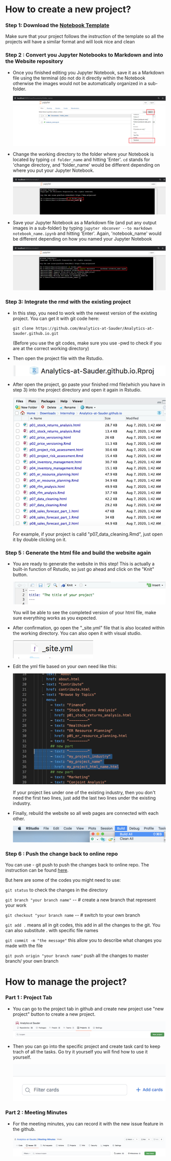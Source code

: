 
# How to create a new project?

### Step 1: Download the [Notebook Template](https://github.com/Master-of-Business-Analytics/Notebooks_and_Data/blob/master/JupyterNotebook_Template.ipynb)

Make sure that your project follows the instruction of the template so all the projects will have a similar format and will look nice and clean

### Step 2 : Convert you Jupyter Notebooks to Markdown and into the Website repository

- Once you finished editing you Jupyter Notebook, save it as a Markdown file using the terminal (do not do it directly within the Notebook otherwise the images would not be automatically organized in a sub-folder.

  <img src="image/terminal.PNG">

- Change the working directory to the folder where your Notebook is located by typing `cd folder_name` and hitting 'Enter'. `cd` stands for 'change directory, and 'folder_name' would be different depending on where you put your Jupyter Notebook.

  ![](image/change_directory.png)

- Save your Jupyter Notebook as a Markdown file (and put any output images in a sub-folder) by typing `jupyter nbconver --to markdown notebook_name.ipynb` and hitting 'Enter'. Again, 'notebook_name' would be different depending on how you named your Jupyter Notebook

  ![](image/nbconvert.png)

### Step 3: Integrate the rmd with the existing project

- In this step, you need to work with the newest version of the existing project. You can get it with git code here:

  ```
  git clone https://github.com/Analytics-at-Sauder/Analytics-at-Sauder.github.io.git
  ```

  (Before you use the git codes, make sure you use -pwd to check if you are at the correct working directory)

- Then open the project file with the Rstudio.

  <img src="image/project.png">
  <br/>

- After open the project, go paste your finished rmd file(which you have in step 3) into the project directory and open it again in Rstudio.

  <img src="image/rfile.png">

  For example, if your project is calld "p07_data_cleaning.Rmd", just open it by double clicking on it.

### Step 5 : Generate the html file and build the website again

- You are ready to generate the website in this step! This is actually a built-in function of Rstudio, so just go ahead and click on the "Knit" button.

  <img src="image/knit.png">

  You will be able to see the completed version of your html file, make sure everything works as you expected.

- After confirmation, go open the "_site.yml" file that is also located within the working directory. You can also open it with visual studio.

  <img src="image/yml.png">

- Edit the yml file based on your own need like this:

  <img src="image/yml_edit.png">

  If your project lies under one of the existing industry, then you don't need the first two lines, just add the last two lines under the existing industry.

- Finally, rebuild the website so all web pages are connected with each other.

  <img src="image/build.png">

### Step 6 : Push the change back to online repo

You can use - git push to push the changes back to online repo. The instruction can be found [here](https://github.com/Analytics-at-Sauder/Introduction-to-Git).

But here are some of the codes you might need to use:

`git status` to check the changes in the directory

`git branch "your branch name"` -- # create a new branch that represent your work

`git checkout "your branch name` -- # switch to your own branch

`git add .` means all in git codes, this add in all the changes to the git. You can also substitute . with specific file names

`git commit -m "the message"` this allow you to describe what changes you made with the file

`git push origin "your branch name"` push all the changes to master branch/ your own branch

# How to manage the project?

### Part 1 : Project Tab

- You can go to the project tab in github and create new project use "new project" button to create a new project.

  <img src="image/new_project.png">

- Then you can go into the specific project and create task card to keep trach of all the tasks. Go try it yourself you will find how to use it yourself.

  <img src="image/add_cards.png">

### Part 2 : Meeting Minutes

- For the meeting minutes, you can record it with the new issue feature in the github.

  <img src="image/issue.png">
